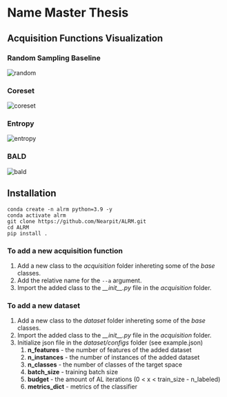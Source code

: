 # Name Master Thesis

## Acquisition Functions Visualization

### Random Sampling Baseline

![random](https://github.com/Nearpit/ALRM/blob/main/visualization/entropy.gif)

### Coreset

![coreset](https://github.com/Nearpit/ALRM/blob/main/visualization/coreset.gif)

### Entropy

![entropy](https://github.com/Nearpit/ALRM/blob/main/visualization/entropy.gif)

### BALD

![bald](https://github.com/Nearpit/ALRM/blob/main/visualization/bald.gif)

## Installation

```
conda create -n alrm python=3.9 -y
conda activate alrm  
git clone https://github.com/Nearpit/ALRM.git
cd ALRM
pip install .
```

### To add a new acquisition function

1. Add a new class to the _acquisition_ folder inhereting some of the _base_ classes.
2. Add the relative name for the `--a` argument.
3. Import the added class to the _\_\_init\_\_.py_ file in the _acquisition_ folder.

### To add a new dataset

1. Add a new class to the _dataset_ folder inhereting some of the _base_ classes.
2. Import the added class to the _\_\_init\_\_.py_ file in the _acquisition_ folder.
3. Initialize json file in the _dataset/configs_ folder (see example.json)
   1. __n_features__ - the number of features of the added dataset
   2. __n_instances__ - the number of instances of the added dataset
   3. __n_classes__ - the number of classes of the target space
   4. __batch_size__ - training batch size
   5. __budget__ - the amount of AL iterations (0 < x < train_size - n_labeled)
   6. __metrics_dict__ - metrics of the classifier
